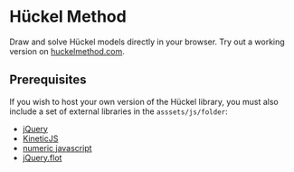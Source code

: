 Hückel Method
=============

Draw and solve Hückel models directly in your browser. Try out a working version on [huckelmethod.com](http://huckelmethod.com).


## Prerequisites

If you wish to host your own version of the Hückel library, you must also include a set of external libraries in the `asssets/js/folder`:

- [jQuery](http://jquery.com)
- [KineticJS](http://kineticjs.com)
- [numeric javascript](http://numericjs.com)
- [jQuery.flot](http://flotcharts.org)
